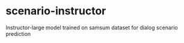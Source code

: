 # scenario-instructor
Instructor-large model trained on samsum dataset for dialog scenario prediction
